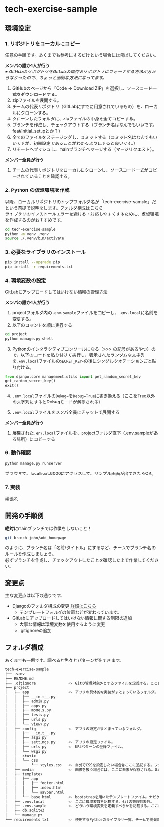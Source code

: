 # tech-exercise-sample

## 環境設定

### 1. リポジトリをローカルにコピー

任意の手順です。あくまでも参考にするだけという場合には飛ばしてください。  

**メンバの誰か1人が行う**  
*※ GitHubのリポジトリをGitLabの既存のリポジトリにフォークする方法が分からなかったので、ちょっと面倒な方法になってます。*  

1. GitHubのページから「Code -> Download ZIP」を選択し、ソースコード一式をダウンロードする。  
2. zipファイルを展開する。  
3. チームの代表リポジトリ（GitLabにすでに用意されているもの）を、ローカルにクローンする。  
4. クローンしたフォルダに、zipファイルの中身を全てコピーする。  
5. ブランチを作成し、チェックアウトする（ブランチ名はなんでもいいです。feat/initial_setupとか？）  
6. 全てのファイルをステージングし、コミットする（コミット名はなんでもいいですが、初期設定であることがわかるようにすると良いです。）  
7. リモートへプッシュし、mainブランチへマージする（マージリクエスト）。  

**メンバー全員が行う**  

1. チームの代表リポジトリをローカルにクローンし、ソースコード一式がコピーされていることを確認する。

### 2. Python の仮想環境を作成

以降、ローカルリポジトリのトップフォルダ名が「tech-exercise-sample」だという前提で説明をします。[フォルダ構成はこちら](#フォルダ構成)  
ライブラリのインストールエラーを避ける・対応しやすくするために、仮想環境を作成するのがおすすめです。

```bash
cd tech-exercise-sample
python -m venv .venv
source ./.venv/bin/activate
```

### 3. 必要なライブラリのインストール

```bash
pip install --upgrade pip
pip install -r requirements.txt
```

### 4. 環境変数の設定

GitLabにアップロードしてはいけない情報の管理方法  

**メンバの誰か1人が行う**  

1. projectフォルダ内の```.env.sample```ファイルをコピーし、```.env.local```に名前を変更する。  
2. 以下のコマンドを順に実行する  

```bash
cd project
python manage.py shell
```

3. Pythonのインタラクティブコンソールになる（>>> の記号があるやつ）ので、以下のコードを貼り付けて実行し、表示されたランダムな文字列を```.env.local```ファイルの```SECRET_KEY=```の後にシングルクオテーションごと貼り付ける。  

```python
from django.core.management.utils import get_random_secret_key
get_random_secret_key()
exit()
```

4. ```.env.local```ファイルの```Debug=```を```Debug=True```に書き換える（ここをTrue以外の文字列にするとDebugモードが解除される）  

5. ```.env.local```ファイルをメンバ全員にチャットで展開する  

**メンバー全員が行う**  

1. 展開された```.env.local```ファイルを、projectフォルダ直下（.env.sampleがある場所）にコピーする

### 6. 動作確認

```bash
python manage.py runserver
```

ブラウザで、localhost:8000にアクセスして、サンプル画面が出てきたらOK。  

### 7. 実装

頑張れ！

## 開発の手順例

**絶対に**mainブランチでは作業をしないこと！  

```bash
git branch john/add_homepage
```

のように、ブランチ名は「名前/タイトル」にするなど、チームでブランチ名のルールを作成しましょう。  
必ずブランチを作成し、チェックアウトしたことを確認した上で作業してください。  

## 変更点

主な変更点は以下の通りです。

- Djangoのフォルダ構成の変更 [詳細はこちら](#フォルダ構成)  
  - テンプレートフォルダの位置などが変わっています。
- GitLabにアップロードしてはいけない情報に関する制限の追加
  - 大事な情報は環境変数を使用するように変更  
  - .gitignoreの追加  

## フォルダ構成

あくまでも一例です。調べると色々とパターンが出てきます。

```bash
tech-exercise-sample
├── .venv
├── README.md
├── .gitignore               <- Gitの管理対象外とするファイルを定義する。ここに書かれたファイルはステージングされない。
├── project
│   ├── app                  <- アプリの具体的な実装がまとまっているフォルダ。
│   │   ├── __init__.py
│   │   ├── admin.py
│   │   ├── apps.py
│   │   ├── models.py
│   │   ├── tests.py
│   │   ├── urls.py
│   │   └── views.py
│   ├── config               <- アプリの設定がまとまっているフォルダ。
│   │   ├── __init__.py
│   │   ├── asgi.py
│   │   ├── settings.py      <- アプリの設定ファイル。
│   │   ├── urls.py          <- URLパターンの登録ファイル。
│   │   └── wsgi.py
│   ├── static
│   │   └── css
│   │       └── styles.css   <- 自分でCSSを設定したい場合はここに追記する。ファイルを分けても良いが、その場合はbase.htmlを変更する必要がある。
│   ├── media                <- 画像を扱う場合には、ここに画像が保存される。Gitの管理対象外なので、ソースコード一式には存在していない。
│   ├── templates
│   │   ├── app
│   │   │   ├── footer.html
│   │   │   ├── index.html
│   │   │   └── navbar.html
│   │   └── base.html        <- bootstrapを用いたテンプレートファイル。ナビゲーション、フッタがいい感じに配置されてるはず。
│   ├── .env.local           <- ここに環境変数を記載する。Gitの管理対象外。
│   ├── .env.sample          <- どういう環境変数を定義すべきかを記載する。ここには絶対に値を書かない。
│   ├── db.sqlite3
│   └── manage.py
└── requirements.txt         <- 使用するPythonのライブラリ一覧。チームで開発環境を統一するために。
```
